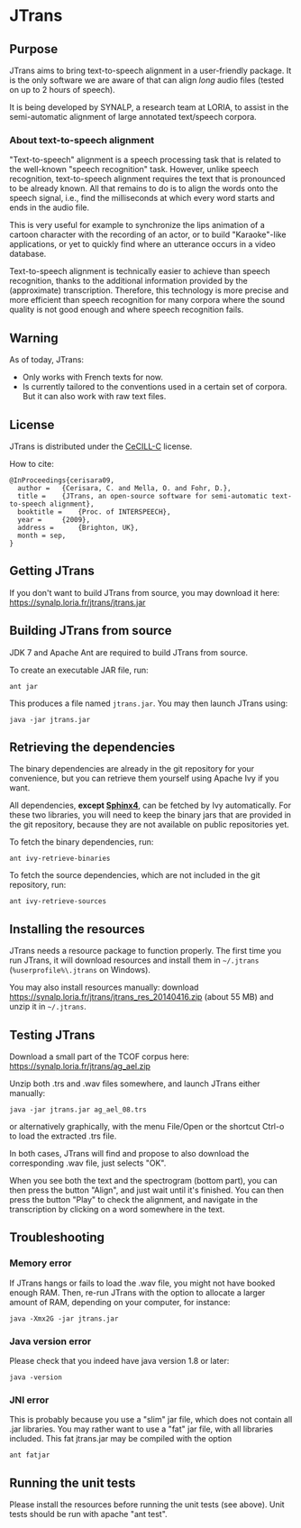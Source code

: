 # JTrans

## Purpose

JTrans aims to bring text-to-speech alignment in a user-friendly package.
It is the only software we are aware of that can align *long*
audio files (tested on up to 2 hours of speech).

It is being developed by SYNALP, a research team at LORIA, to assist in the
semi-automatic alignment of large annotated text/speech corpora.

### About text-to-speech alignment

"Text-to-speech" alignment is a speech processing task that is related to the
well-known "speech recognition" task. However, unlike speech recognition,
text-to-speech alignment requires the text that is pronounced to be already
known. All that remains to do is to align the words onto the speech signal,
i.e., find the milliseconds at which every word starts and ends in the audio
file.

This is very useful for example to synchronize the lips animation of a cartoon
character with the recording of an actor, or to build "Karaoke"-like
applications, or yet to quickly find where an utterance occurs in a video
database.

Text-to-speech alignment is technically easier to achieve than speech
recognition, thanks to the additional information provided by the (approximate)
transcription. Therefore, this technology is more precise and more efficient
than speech recognition for many corpora where the sound quality is not good
enough and where speech recognition fails.

## Warning

As of today, JTrans:

- Only works with French texts for now.
- Is currently tailored to the conventions used in a certain set of corpora. But it can also work with raw text files.

## License

JTrans is distributed under the
[CeCILL-C](http://www.cecill.info/licences/Licence_CeCILL-C_V1-en.html)
license.

How to cite:

    @InProceedings{cerisara09,
      author =   {Cerisara, C. and Mella, O. and Fohr, D.},
      title =    {JTrans, an open-source software for semi-automatic text-to-speech alignment},
      booktitle =    {Proc. of INTERSPEECH},
      year =     {2009},
      address =      {Brighton, UK},
      month = sep,
    }


## Getting JTrans

If you don't want to build JTrans from source, you may download it here:
https://synalp.loria.fr/jtrans/jtrans.jar

## Building JTrans from source

JDK 7 and Apache Ant are required to build JTrans from source.

To create an executable JAR file, run:

	ant jar

This produces a file named `jtrans.jar`. You may then launch JTrans using:

	java -jar jtrans.jar


## Retrieving the dependencies

The binary dependencies are already in the git repository for your convenience,
but you can retrieve them yourself using Apache Ivy if you want.

All dependencies, **except [Sphinx4](http://cmusphinx.sf.net)**,
can be fetched by Ivy automatically.  For these two libraries, you will need to
keep the binary jars that are provided in the git repository, because they are
not available on public repositories yet.

To fetch the binary dependencies, run:

	ant ivy-retrieve-binaries

To fetch the source dependencies, which are not included in the git repository,
run:

	ant ivy-retrieve-sources


## Installing the resources

JTrans needs a resource package to function properly. The first time you run
JTrans, it will download resources and install them in `~/.jtrans`
(`%userprofile%\.jtrans` on Windows).

You may also install resources manually: download
https://synalp.loria.fr/jtrans/jtrans_res_20140416.zip (about 55
MB) and unzip it in `~/.jtrans`.


## Testing JTrans

Download a small part of the TCOF corpus here:
https://synalp.loria.fr/jtrans/ag_ael.zip

Unzip both .trs and .wav files somewhere, and launch JTrans either manually:

    java -jar jtrans.jar ag_ael_08.trs

or alternatively graphically, with the menu File/Open or the shortcut Ctrl-o to load the extracted .trs file.

In both cases, JTrans will find and propose to also download the corresponding .wav file, just selects "OK".

When you see both the text and the spectrogram (bottom part), you can then press the button "Align", and just wait until it's finished.
You can then press the button "Play" to check the alignment, and navigate in the transcription by clicking on a word somewhere in the text.

## Troubleshooting

### Memory error

If JTrans hangs or fails to load the .wav file, you might not have booked enough RAM.
Then, re-run JTrans with the option to allocate a larger amount of RAM, depending on your computer, for instance:

    java -Xmx2G -jar jtrans.jar

### Java version error

Please check that you indeed have java version 1.8 or later:

    java -version

### JNI error

This is probably because you use a "slim" jar file, which does not contain all .jar libraries.
You may rather want to use a "fat" jar file, with all libraries included.
This fat jtrans.jar may be compiled with the option

    ant fatjar

## Running the unit tests

Please install the resources before running the unit tests (see above).
Unit tests should be run with apache "ant test".

